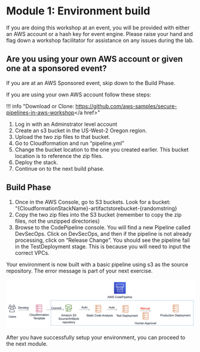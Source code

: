 # Module 1: Environment build

If you are doing this workshop at an event, you will be provided with either an AWS account or a hash key for event engine. Please raise your hand and flag down a workshop facilitator for assistance on any issues during the lab.


## Are you using your own AWS account or given one at a sponsored event?

If you are at an AWS Sponsored event, skip down to the Build Phase.

If you are using your own AWS account follow these steps:

!!! info "Download or Clone: <a href="https://github.com/aws-samples/secure-pipelines-in-aws-workshop" target="_blank">https://github.com/aws-samples/secure-pipelines-in-aws-workshop</a href>"

1. Log in with an Adminstrator level account
2. Create an s3 bucket in the US-West-2 Oregon region.
3. Upload the two zip files to that bucket.
4. Go to Cloudformation and run “pipeline.yml”
5. Change the bucket location to the one you created earlier.  This bucket location is to reference the zip files.
6. Deploy the stack.
7. Continue on to the next build phase.



## Build Phase

1. Once in the AWS Console, go to S3 buckets. Look for a bucket: “{CloudformationStackName}-artifactstorebucket-{randomstring}
2. Copy the two zip files into the S3 bucket (remember to copy the zip files, not the unzipped directories)
3. Browse to the CodePipeline console. You will find a new Pipeline called DevSecOps. Click on DevSecOps, and then if the pipeline is not already processing, click on “Release Change”. You should see the pipeline fail in the TestDeployment stage. This is because you will need to input the correct VPCs.


Your environment is now built with a basic pipeline using s3 as the source repository.  The error message is part of your next exercise.

![Pipeline](./images/01-pipeline.png)

After you have successfully setup your environment, you can proceed to the next module.
